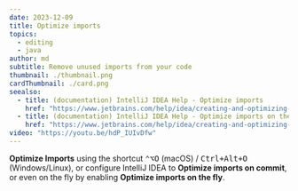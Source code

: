 ```yaml
---
date: 2023-12-09
title: Optimize imports
topics:
  - editing
  - java
author: md
subtitle: Remove unused imports from your code
thumbnail: ./thumbnail.png
cardThumbnail: ./card.png
seealso:
  - title: (documentation) IntelliJ IDEA Help - Optimize imports
    href: "https://www.jetbrains.com/help/idea/creating-and-optimizing-imports.html#optimize-imports"
  - title: (documentation) IntelliJ IDEA Help - Optimize imports on the fly
    href: "https://www.jetbrains.com/help/idea/creating-and-optimizing-imports.html#f22ab0c"
video: "https://youtu.be/hdP_IUIvDfw"
---
```


**Optimize Imports** using the shortcut <kbd>⌃⌥O</kbd> (macOS) / <kbd>Ctrl+Alt+O</kbd> (Windows/Linux), or configure IntelliJ IDEA to **Optimize imports on commit**, or even on the fly by enabling **Optimize imports on the fly**.
